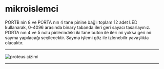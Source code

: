 # mikroislemci
PORTB nin 8 ve PORTA nın 4 tane pinine bağlı toplam 12 adet LED kullanarak, 
0-4096 arasında binary tabanda ileri geri sayacı tasarlayınız. 
PORTA nın 4 ve 5 nolu pinlerindeki iki tane buton ile ileri mi 
yoksa geri mi sayma yapılacağı seçilecektir. 
Sayma işlemi göz ile izlenebilir yavaşlıkta olacaktır. 

-----------------------------------------------

![proteus çizimi](https://i.hizliresim.com/yGapvN.png)


-----------------------------------------------
